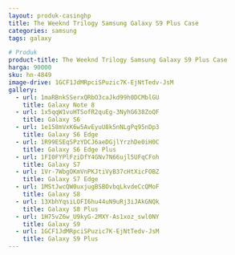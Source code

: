```yaml
---
layout: produk-casinghp
title: The Weeknd Trilogy Samsung Galaxy S9 Plus Case
categories: samsung
tags: galaxy

# Produk
product-title: The Weeknd Trilogy Samsung Galaxy S9 Plus Case
harga: 90000
sku: hn-4849
image-drive: 1GCF1JdMRpciSPuzic7K-EjNtTedv-JsM
gallery:
  - url: 1maRBnkSSerxQRbO3caJkd99h0DCMblGU
    title: Galaxy Note 8
  - url: 1x5qqW1vuHTSofR2quEg-3NyhG638ZoQF
    title: Galaxy S6
  - url: 1e158mVxK6w5AvEyuU8k5nNLgPq95nDp3
    title: Galaxy S6 Edge
  - url: 1R99ESEqSPzYDCJ6aeDGjlYrzhDe0iH0C
    title: Galaxy S6 Edge Plus
  - url: 1FI0FYPlFziDfY4GNv7N66ujl5UFqCFoh
    title: Galaxy S7
  - url: 1Vr-7WbgOKmVnPKJtiVyB37cHtXicFOBZ
    title: Galaxy S7 Edge
  - url: 1MStJwcQW0uxjugBSBOvbqLkvdeCcQMoF
    title: Galaxy S8
  - url: 13XbhYqsiLOFI6hu44uN9uRj3iJAkGNQk
    title: Galaxy S8 Plus
  - url: 1H75vZ6w_U9kyG-2MXY-As1xoz_swl0NY
    title: Galaxy S9
  - url: 1GCF1JdMRpciSPuzic7K-EjNtTedv-JsM
    title: Galaxy S9 Plus
---
```

